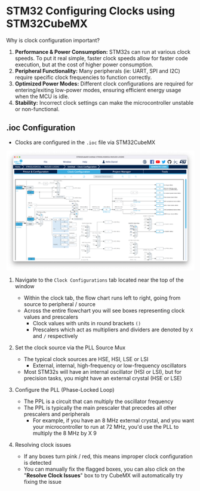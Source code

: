 # STM32 Configuring Clocks using STM32CubeMX

Why is clock configuration important?

1. **Performance & Power Consumption:** STM32s can run at various clock speeds. To put it real
   simple, faster clock speeds allow for faster code execution, but at the cost of higher power
   consumption.
2. **Peripheral Functionality:** Many peripherals (ie: UART, SPI and I2C) require specific clock
   frequencies to function correctly.
3. **Optimized Power Modes:** Different clock configurations are required for entering/exiting
   low-power modes, ensuring efficient energy usage when the MCU is idle.
4. **Stability:** Incorrect clock settings can make the microcontroller unstable or non-functional.

## .ioc Configuration

- Clocks are configured in the `.ioc` file via STM32CubeMX

![clock_configuration.png](../pictures/clock_configuration.png)

1. Navigate to the `Clock Configurations` tab located near the top of the window

    - Within the clock tab, the flow chart runs left to right, going from source to peripheral /
      source
    - Across the entire flowchart you will see boxes representing clock values and prescalers
        - Clock values with units in round brackets `()`
        - Prescalers which act as multipliers and dividers are denoted by `X` and `/` respectively

2. Set the clock source via the PLL Source Mux

    - The typical clock sources are HSE, HSI, LSE or LSI
        - External, internal, high-frequency or low-frequency oscillators
    - Most STM32s will have an internal oscillator (HSI or LSI), but for precision tasks, you might
      have an external crystal (HSE or LSE)

3. Configure the PLL (Phase-Locked Loop)

    - The PPL is a circuit that can multiply the oscillator frequency
    - The PPL is typically the main prescaler that precedes all other prescalers and peripherals
        - For example, if you have an 8 MHz external crystal, and you want your microcontroller to
          run at 72 MHz, you'd use the PLL to multiply the 8 MHz by X 9

4. Resolving clock issues

    - If any boxes turn pink / red, this means improper clock configuration is detected
    - You can manually fix the flagged boxes, you can also click on the "**Resolve Clock Issues**"
      box to try CubeMX will automatically try fixing the issue
